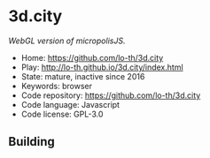 # 3d.city

_WebGL version of micropolisJS._

- Home: https://github.com/lo-th/3d.city
- Play: http://lo-th.github.io/3d.city/index.html
- State: mature, inactive since 2016
- Keywords: browser
- Code repository: https://github.com/lo-th/3d.city
- Code language: Javascript
- Code license: GPL-3.0

## Building
